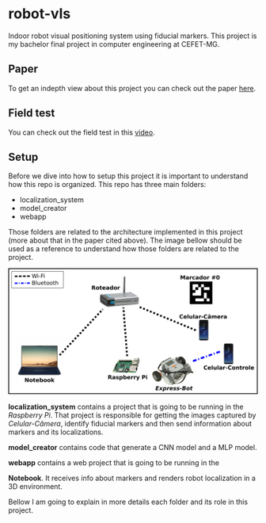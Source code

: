 # robot-vls
Indoor robot visual positioning system using fiducial markers.
This project is my bachelor final project in computer engineering at CEFET-MG.

## Paper
To get an indepth view about this project you can check out the paper [here](https://drive.google.com/file/d/1gxH1WYZJRkoX1bB29TYsKaD1EMyXPLdb/view?usp=sharing).

## Field test
You can check out the field test in this [video](https://www.youtube.com/watch?v=fFo7xQlS7mM).

## Setup

Before we dive into how to setup this project it is important to 
understand how this repo is organized. This repo has three main
folders:
* localization_system
* model_creator
* webapp

Those folders are related to the architecture implemented in this 
project (more about that in the paper cited above). The image bellow 
should be used as a reference to understand how those folders are 
related to the project.

![Architecture](img/architecture.png)

**localization_system** contains a project that is going to be running 
in the *Raspberry Pi*. That project is responsible for getting the images
captured by *Celular-Câmera*, identify fiducial markers and then 
send information about markers and its localizations.

**model_creator** contains code that generate a CNN model and a MLP 
model.

**webapp** contains a web project that is going to be running in the 

**Notebook**. It receives info about markers and renders robot 
localization in a 3D environment.

Bellow I am going to explain in more details each folder and its 
role in this project.
